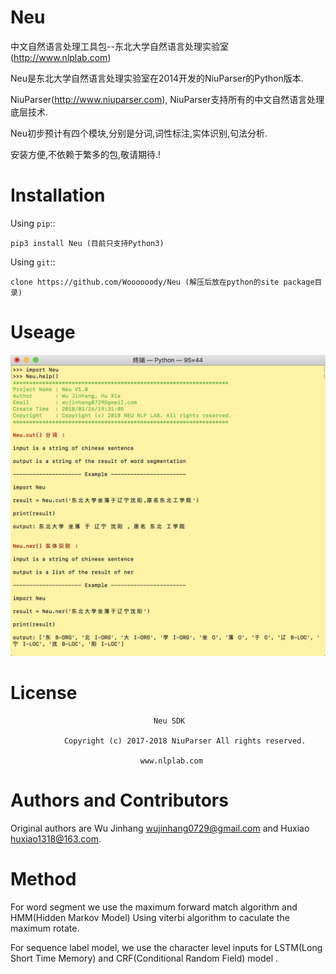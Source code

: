 Neu
===
中文自然语言处理工具包--东北大学自然语言处理实验室(http://www.nlplab.com)

Neu是东北大学自然语言处理实验室在2014开发的NiuParser的Python版本.

NiuParser(http://www.niuparser.com), NiuParser支持所有的中文自然语言处理底层技术.

Neu初步预计有四个模块,分别是分词,词性标注,实体识别,句法分析.

安装方便,不依赖于繁多的包,敬请期待.!

Installation
============

Using ``pip``::

    pip3 install Neu (目前只支持Python3)

Using ``git``::

    clone https://github.com/Woooooody/Neu (解压后放在python的site package目录)

Useage
======

![help](https://github.com/Woooooody/Neu/blob/master/images/help.png)

License
=======



  					 			    Neu SDK   					                    
					                                                                
 				Copyright (c) 2017-2018 NiuParser All rights reserved.              
                                                                                   
  				                 www.nlplab.com        


Authors and Contributors
========================

Original authors are Wu Jinhang <wujinhang0729@gmail.com> and Huxiao <huxiao1318@163.com>. 

Method
=======

For word segment we use the maximum forward match algorithm and HMM(Hidden Markov Model)
Using viterbi algorithm to caculate the maximum rotate.

For sequence label model, we use the character level inputs for  LSTM(Long Short Time Memory) and CRF(Conditional Random Field) model .

